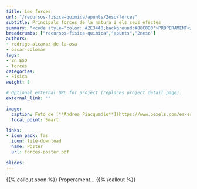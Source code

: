 ```yaml
---
title: Les forces
url: "/recursos-fisica-quimica/apunts/2eso/forces"
subtitle: Principals forces de la natura i els seus efectes
summary: "<code style='color: #2E3440;background:#88C0D0'>PROPERAMENT</code> <br> Principals forces de la natura i els seus efectes."
breadcrumbs: ["recursos-fisica-quimica","apunts","2neso"]
authors:
- rodrigo-alcaraz-de-la-osa
- oscar-colomar
tags:
- 2n ESO
- forces
categories:
- Física
weight: 8

# Optional external URL for project (replaces project detail page).
external_link: ""

image:
  caption: Foto de [**Andrea Piacquadio**](https://www.pexels.com/es-es/@olly) en [Pexels](https://www.pexels.com/es-es/)
  focal_point: Smart

links:
- icon_pack: fas
  icon: file-download
  name: Pòster
  url: forces-poster.pdf
  
slides: 
---
```


{{% callout soon %}}
Properament...
{{% /callout %}}
